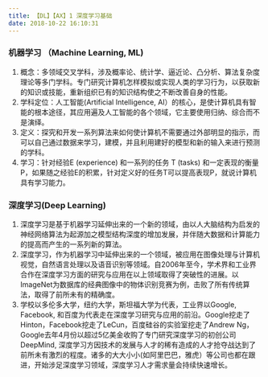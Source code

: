 ```yaml
---
title: 【DL】【AX】1 深度学习基础
date: 2018-10-22 16:10:31
---
```


### 机器学习 （Machine Learning, ML)
1. 概念：多领域交叉学科，涉及概率论、统计学、逼近论、凸分析、算法复杂度理论等多门学科。专门研究计算机怎样模拟或实现人类的学习行为，以获取新的知识或技能，重新组织已有的知识结构使之不断改善自身的性能。
2. 学科定位：人工智能(Artificial Intelligence, AI）的核心，是使计算机具有智能的根本途径，其应用遍及人工智能的各个领域，它主要使用归纳、综合而不是演绎。
3. 定义：探究和开发一系列算法来如何使计算机不需要通过外部明显的指示，而可以自己通过数据来学习，建模，并且利用建好的模型和新的输入来进行预测的学科。
4. 学习：针对经验E (experience) 和一系列的任务 T (tasks) 和一定表现的衡量 P，如果随之经验E的积累，针对定义好的任务T可以提高表现P，就说计算机具有学习能力。

### 深度学习(Deep Learning)
1. 深度学习是基于机器学习延伸出来的一个新的领域，由以人大脑结构为启发的神经网络算法为起源加之模型结构深度的增加发展，并伴随大数据和计算能力的提高而产生的一系列新的算法。
2. 深度学习，作为机器学习中延伸出来的一个领域，被应用在图像处理与计算机视觉，自然语言处理以及语音识别等领域。自2006年至今，学术界和工业界合作在深度学习方面的研究与应用在以上领域取得了突破性的进展。以ImageNet为数据库的经典图像中的物体识别竞赛为例，击败了所有传统算法，取得了前所未有的精确度。
3. 学校以多伦多大学，纽约大学，斯坦福大学为代表，工业界以Google, Facebook, 和百度为代表走在深度学习研究与应用的前沿。Google挖走了Hinton，Facebook挖走了LeCun，百度硅谷的实验室挖走了Andrew Ng，Google去年4月份以超过5亿美金收购了专门研究深度学习的初创公司DeepMind, 深度学习方因技术的发展与人才的稀有造成的人才抢夺战达到了前所未有激烈的程度。诸多的大大小小(如阿里巴巴，雅虎）等公司也都在跟进，开始涉足深度学习领域，深度学习人才需求量会持续快速增长。
